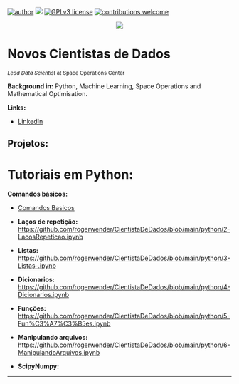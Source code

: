 [![author](https://img.shields.io/badge/author-carlosfab-red.svg)](https://www.linkedin.com/in/carlosfab) [![](https://img.shields.io/badge/python-3.7+-blue.svg)](https://www.python.org/downloads/release/python-365/) [![GPLv3 license](https://img.shields.io/badge/License-GPLv3-blue.svg)](http://perso.crans.org/besson/LICENSE.html) [![contributions welcome](https://img.shields.io/badge/contributions-welcome-brightgreen.svg?style=flat)](https://github.com/carlosfab/data_science/issues)

<p align="center">
  <img src="banner.png" >
</p>

# Novos Cientistas de Dados
<sub>*Lead Data Scientist* at Space Operations Center</sub>



**Background in:** Python, Machine Learning, Space Operations and Mathematical Optimisation.

**Links:**
* [LinkedIn](https://www.linkedin.com/in/rogerio-wender-4b9179193/)


## Projetos:
# Tutoriais em Python:

**Comandos básicos:** 
* [Comandos Basicos](https://github.com/rogerwender/CientistaDeDados/blob/main/python/1-ConceitosBasicos.ipynb)

* **Laços de repetição:** https://github.com/rogerwender/CientistaDeDados/blob/main/python/2-LacosRepeticao.ipynb
* **Listas:** https://github.com/rogerwender/CientistaDeDados/blob/main/python/3-Listas-.ipynb
* **Dicionarios:** https://github.com/rogerwender/CientistaDeDados/blob/main/python/4-Dicionarios.ipynb
* **Funções:** https://github.com/rogerwender/CientistaDeDados/blob/main/python/5-Fun%C3%A7%C3%B5es.ipynb
* **Manipulando arquivos:** https://github.com/rogerwender/CientistaDeDados/blob/main/python/6-ManipulandoArquivos.ipynb
* **ScipyNumpy:** 

---





